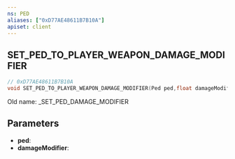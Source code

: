 ```yaml
---
ns: PED
aliases: ["0xD77AE48611B7B10A"]
apiset: client
---
```

## SET_PED_TO_PLAYER_WEAPON_DAMAGE_MODIFIER

```c
// 0xD77AE48611B7B10A
void SET_PED_TO_PLAYER_WEAPON_DAMAGE_MODIFIER(Ped ped,float damageModifier);
```

Old name: _SET_PED_DAMAGE_MODIFIER

## Parameters
* **ped**:
* **damageModifier**:



